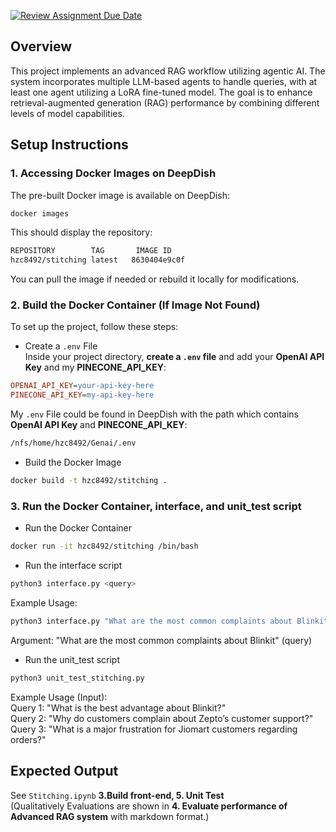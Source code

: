 [![Review Assignment Due Date](https://classroom.github.com/assets/deadline-readme-button-22041afd0340ce965d47ae6ef1cefeee28c7c493a6346c4f15d667ab976d596c.svg)](https://classroom.github.com/a/QnV1lZz2)

## Overview
This project implements an advanced RAG workflow utilizing agentic AI. The system incorporates multiple LLM-based agents to handle queries, with at least one agent utilizing a LoRA fine-tuned model. The goal is to enhance retrieval-augmented generation (RAG) performance by combining different levels of model capabilities.

## Setup Instructions
### 1. Accessing Docker Images on DeepDish
The pre-built Docker image is available on DeepDish:
```bash
docker images
```

This should display the repository:
```bash
REPOSITORY        TAG       IMAGE ID
hzc8492/stitching latest   8630404e9c0f
```
You can pull the image if needed or rebuild it locally for modifications.

### 2. Build the Docker Container (If Image Not Found)
To set up the project, follow these steps:

- Create a `.env` File \
Inside your project directory, **create a `.env` file** and add your **OpenAI API Key** and my **PINECONE_API_KEY**:
```ini
OPENAI_API_KEY=your-api-key-here
PINECONE_API_KEY=my-api-key-here
```

My `.env` File could be found in DeepDish with the path which contains **OpenAI API Key** and **PINECONE_API_KEY**:
```bash
/nfs/home/hzc8492/Genai/.env
```

- Build the Docker Image
```bash
docker build -t hzc8492/stitching .
```

### 3. Run the Docker Container, interface, and unit_test script
- Run the Docker Container
```bash
docker run -it hzc8492/stitching /bin/bash
```

- Run the interface script
```bash
python3 interface.py <query>
```

Example Usage: 
```bash
python3 interface.py "What are the most common complaints about Blinkit?"
```
Argument: "What are the most common complaints about Blinkit" (query)


- Run the unit_test script
```bash
python3 unit_test_stitching.py
```

Example Usage (Input): \
Query 1: "What is the best advantage about Blinkit?" \
Query 2: "Why do customers complain about Zepto’s customer support?" \
Query 3: "What is a major frustration for Jiomart customers regarding orders?"

## Expected Output
See `Stitching.ipynb` **3.Build front-end, 5. Unit Test** \
(Qualitatively Evaluations are shown in **4. Evaluate performance of Advanced RAG system** with markdown format.)
